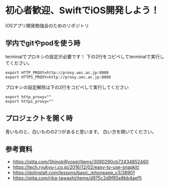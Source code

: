 # 初心者歓迎、SwiftでiOS開発しよう！
iOSアプリ開発勉強会のためのリポジトリ

## 学内でgitやpodを使う時
terminalでプロキシの設定が必要です！
下の2行をコピペしてterminalで実行してください。
```
export HTTP_PROXY=http://proxy.uec.ac.jp:8080
export HTTPS_PROXY=http://proxy.uec.ac.jp:8080
```
プロキシの設定解除は下の2行をコピペして実行してください
```
export http_proxy=""
export https_proxy=""
```

## プロジェクトを開く時
青いものと、白いものの2つがあると思います。
白い方を開いてください。

## 参考資料
- https://qiita.com/ShinokiRyosei/items/3090290cb72434852460
- https://tech.ryukyu-i.co.jp/2016/12/02/easy-to-use-snapkit/
- https://dotinstall.com/lessons/basic_iphoneapp_v3/38901
- https://qiita.com/rika-tawashi/items/d975c2d9f85e8bb4aef5
